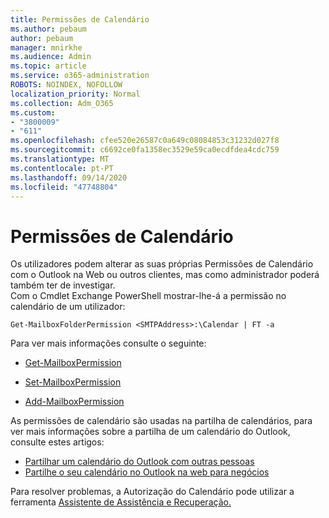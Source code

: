```yaml
---
title: Permissões de Calendário
ms.author: pebaum
author: pebaum
manager: mnirkhe
ms.audience: Admin
ms.topic: article
ms.service: o365-administration
ROBOTS: NOINDEX, NOFOLLOW
localization_priority: Normal
ms.collection: Adm_O365
ms.custom:
- "3800009"
- "611"
ms.openlocfilehash: cfee520e26587c0a649c08084853c31232d027f8
ms.sourcegitcommit: c6692ce0fa1358ec3529e59ca0ecdfdea4cdc759
ms.translationtype: MT
ms.contentlocale: pt-PT
ms.lasthandoff: 09/14/2020
ms.locfileid: "47748804"
---
```

# <a name="calendar-permissions"></a>Permissões de Calendário

Os utilizadores podem alterar as suas próprias Permissões de Calendário com o Outlook na Web ou outros clientes, mas como administrador poderá também ter de investigar.  
Com o Cmdlet Exchange PowerShell mostrar-lhe-á a permissão no calendário de um utilizador:

`Get-MailboxFolderPermission <SMTPAddress>:\Calendar | FT -a`

Para ver mais informações consulte o seguinte:

- [Get-MailboxPermission](https://docs.microsoft.com/powershell/module/exchange/get-mailboxfolderpermission?view=exchange-ps)

- [Set-MailboxPermission](https://docs.microsoft.com/powershell/module/exchange/set-mailboxfolderpermission?view=exchange-ps)

- [Add-MailboxPermission](https://office.visualstudio.com/DefaultCollection/MAX/_queries/query/Add-MailboxFolderPermission)

As permissões de calendário são usadas na partilha de calendários, para ver mais informações sobre a partilha de um calendário do Outlook, consulte estes artigos:

- [Partilhar um calendário do Outlook com outras pessoas](https://support.office.com/article/353ed2c1-3ec5-449d-8c73-6931a0adab88)
- [Partilhe o seu calendário no Outlook na web para negócios](https://support.office.com/article/7ecef8ae-139c-40d9-bae2-a23977ee58d5)

Para resolver problemas, a Autorização do Calendário pode utilizar a ferramenta [Assistente de Assistência e Recuperação.](https://support.microsoft.com/office/e90bb691-c2a7-4697-a94f-88836856c72f)